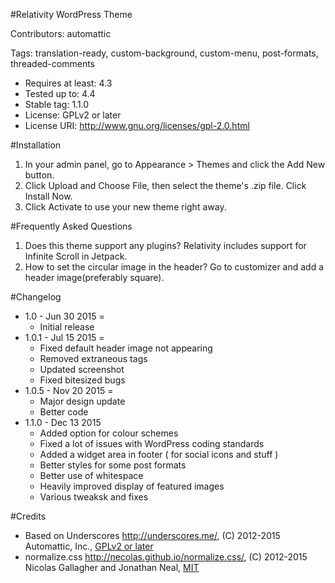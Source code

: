 #Relativity WordPress Theme

Contributors: automattic

Tags: translation-ready, custom-background, custom-menu, post-formats, threaded-comments

- Requires at least: 4.3
- Tested up to: 4.4
- Stable tag: 1.1.0
- License: GPLv2 or later
- License URI: http://www.gnu.org/licenses/gpl-2.0.html

#Installation

1. In your admin panel, go to Appearance > Themes and click the Add New button.
2. Click Upload and Choose File, then select the theme's .zip file. Click Install Now.
3. Click Activate to use your new theme right away.

#Frequently Asked Questions

1. Does this theme support any plugins?
	Relativity includes support for Infinite Scroll in Jetpack.
2. How to set the circular image in the header?
	Go to customizer and add a header image(preferably square).

#Changelog

- 1.0 - Jun 30 2015 =
	* Initial release
- 1.0.1 - Jul 15 2015 =
	 * Fixed default header image not appearing
	 * Removed extraneous tags
	 * Updated screenshot
	 * Fixed bitesized bugs
- 1.0.5 - Nov 20 2015 =
	 * Major design update
	 * Better code
- 1.1.0 - Dec 13 2015
	* Added option for colour schemes
	* Fixed a lot of issues with WordPress coding standards
	* Added a widget area in footer ( for social icons and stuff )
	* Better styles for some post formats
	* Better use of whitespace
	* Heavily improved display of featured images
	* Various tweaksk and fixes

#Credits

* Based on Underscores http://underscores.me/, (C) 2012-2015 Automattic, Inc., [GPLv2 or later](https://www.gnu.org/licenses/gpl-2.0.html)
* normalize.css http://necolas.github.io/normalize.css/, (C) 2012-2015 Nicolas Gallagher and Jonathan Neal, [MIT](http://opensource.org/licenses/MIT)
